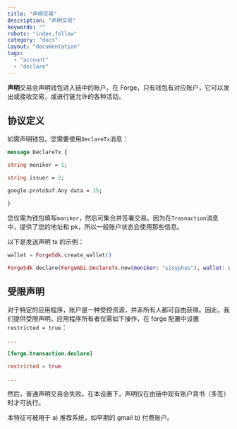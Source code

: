 ```yaml
---
title: "声明交易"
description: "声明交易"
keywords: ""
robots: "index,follow"
category: "docs"
layout: "documentation"
tags:
  - "account"
  - "declare"
---
```


**声明**交易会声明钱包进入链中的账户。在 Forge，只有钱包有对应账户，它可以发出或接收交易，或进行链允许的各种活动。

## 协议定义

如需声明钱包，您需要使用`DeclareTx`消息：

```proto
message DeclareTx {

string moniker = 1;

string issuer = 2;

google.protobuf.Any data = 15;

}
```

您仅需为钱包填写`moniker`，然后可集合并签署交易。因为在`Trasnaction`消息中，提供了您的地址和 pk，所以一般账户状态会使用那些信息。

以下是发送声明 tx 的示例：

```elixir
wallet = ForgeSdk.create_wallet()

ForgeSdk.declare(ForgeAbi.DeclareTx.new(moniker: "sisyphus"), wallet: wallet)
```

## 受限声明

对于特定的应用程序，账户是一种受控资源，并非所有人都可自由获得。因此，我们提供受限声明，应用程序所有者仅需如下操作，在 forge 配置中设置`restricted = true`：

```toml
...

[forge.transaction.declare]

restricted = true

...
```

然后，普通声明交易会失败。在本设置下，声明仅在由链中现有账户背书（多签）时才可执行。

本特征可被用于 a) 推荐系统，如早期的 gmail b) 付费账户。

